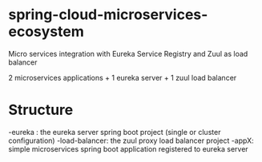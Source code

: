 # spring-cloud-microservices-ecosystem
Micro services integration with Eureka Service Registry and Zuul as load balancer

2 microservices applications + 1 eureka server + 1 zuul load balancer

# Structure


 -eureka : the eureka server spring boot project (single or cluster configuration)
 -load-balancer: the zuul proxy load balancer project
 -appX: simple microservices spring boot application registered to eureka server
